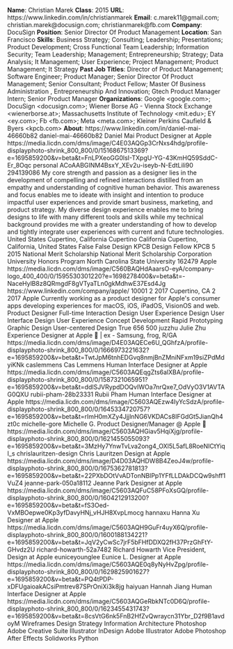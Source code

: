 **Name**: Christian Marek
**Class**: 2015
**URL**: https://www\.linkedin\.com/in/christianmarek
**Email**: c\.marek11@gmail\.com; christian\.marek@docusign\.com; christianmarek@fb\.com
**Company**: DocuSign
**Position**: Senior Director Of Product Management
**Location**: San Francisco
**Skills**: Business Strategy; Consulting; Leadership; Presentations; Product Development; Cross Functional Team Leadership; Information Security; Team Leadership; Management; Entrepreneurship; Strategy; Data Analysis; It Management; User Experience; Project Management; Product Management; It Strategy
**Past Job Titles**: Director of Product Management; Software Engineer; Product Manager; Senior Director Of Product Management; Senior Consultant; Product Fellow; Master Of Business Administration , Entrepreneurship And Innovation; Gtech Product Manager Intern; Senior Product Manager
**Organizations**: Google <google\.com>; DocuSign <docusign\.com>; Wiener Borse AG \- Vienna Stock Exchange <wienerborse\.at>; Massachusetts Institute of Technology <mit\.edu>; EY <ey\.com>; Fb <fb\.com>; Meta <meta\.com>; Kleiner Perkins Caufield & Byers <kpcb\.com>
**About**: https://www\.linkedin\.com/in/daniel\-mai\-46660b82 daniel\-mai\-46660b82 Daniel Mai Product Designer at Apple https://media\.licdn\.com/dms/image/C4E03AQGp3CrNxs4hdg/profile\-displayphoto\-shrink\_800\_800/0/1516867513369?e=1695859200&v=beta&t=FnLPXeoGG0lsI\-TXpgU\-YG\-43KmHQ59SddC\-Er\_8Oqc personal ACoAABGINM4BsxY\_XEv2u\-iseyb\-N\-EdtLili90 294139086 My core strength and passion as a designer lies in the development of compelling and refined interactions distilled from an empathy and understanding of cognitive human behavior\. This awareness and focus enables me to ideate with insight and intention to produce impactful user experiences and provide smart business, marketing, and product strategy\.  My diverse design experience enables me to bring designs to life with many different tools and skills while my technical background provides me with a greater understanding of how to develop and tightly integrate user experiences with current and future technologies\. United States Cupertino, California Cupertino California Cupertino, California, United States False False Design KPCB Design Fellow KPCB 5 2015 National Merit Scholarship National Merit Scholarship Corporation University Honors Program North Carolina State University 162479 Apple https://media\.licdn\.com/dms/image/C560BAQHdAaarsO\-eyA/company\-logo\_400\_400/0/1595530301220?e=1698278400&v=beta&t=\-NaceHylB8z8QRmgdF8gVTyaTLn0gkMdhwE37Esd4Jg https://www\.linkedin\.com/company/apple/ 10001 2 2017 Cupertino, CA 2 2017 Apple Currently working as a product designer for Apple's consumer apps developing experiences for macOS, iOS, iPadOS, VisionOS and web\. Product Designer Full\-time Interaction Design User Experience Design User Interface Design User Experience Concept Development Rapid Prototyping Graphic Design User\-centered Design True 656 500 juzzhu Julie Zhu Experience Designer at Apple  | ex \- Samsung, frog, R/GA https://media\.licdn\.com/dms/image/D4E03AQECe6U\_QGhfzA/profile\-displayphoto\-shrink\_800\_800/0/1666973221632?e=1695859200&v=beta&t=TwtJpM6tnhEDGvq8nmjBnZMniNFxm19siZPdMdyiKNk caslemmens Cas Lemmens Human Interface Designer at Apple https://media\.licdn\.com/dms/image/C5603AQEqgZts6alXBA/profile\-displayphoto\-shrink\_800\_800/0/1587321065951?e=1695859200&v=beta&t=ddlSJVRypdDOQvIWOa7nrQxe7\_OdVyO3V1AVTAG0QXU rubii\-pham\-28b23331 Rubii Pham Human Interface Designer at Apple https://media\.licdn\.com/dms/image/C5603AQEzw4IyYcSdzA/profile\-displayphoto\-shrink\_800\_800/0/1645334720757?e=1695859200&v=beta&t=rImH0mXZy4JjjlnNG6VKDACs8IFGdGt5JianQh4zt0c michelle\-gore Michelle G\. Product Designer/Manager @ Apple  https://media\.licdn\.com/dms/image/C5603AQHGiav5HqiXjg/profile\-displayphoto\-shrink\_800\_800/0/1621455055093?e=1695859200&v=beta&t=3MzHy7YnwTvLva2ong4\_OXl5L5afL8RoeNICtYiqI\_s chrislauritzen\-design Chris Lauritzen Design at Apple https://media\.licdn\.com/dms/image/D4D03AQHDW8B4ZeoJ4w/profile\-displayphoto\-shrink\_800\_800/0/1675362781813?e=1695859200&v=beta&t=22PXbDOtVvADTonNBlPp1YFfLLDAkDCQw9shff1VuZ4 jeanne\-park\-050a18112 Jeanne Park Designer at Apple https://media\.licdn\.com/dms/image/C5603AQFuC58PFoXsGQ/profile\-displayphoto\-shrink\_800\_800/0/1604212913200?e=1695859200&v=beta&t=fS3Oed\-VxMBOepwe0Kp3yfDavyHNj\_vHJH8XvpLmocg hannaxu Hanna Xu Designer at Apple https://media\.licdn\.com/dms/image/C5603AQH9GuFr4uyX6Q/profile\-displayphoto\-shrink\_800\_800/0/1600188134221?e=1695859200&v=beta&t=JqV2yCwSc7jrF5bFHfDDXQ2fH37PrzGhFtY\-GHvdz2U richard\-howarth\-52a7482 Richard Howarth Vice President, Design at Apple euniceyounglee Eunice L\. Designer at Apple https://media\.licdn\.com/dms/image/C5603AQE0q8yNyHvZpg/profile\-displayphoto\-shrink\_800\_800/0/1629825901627?e=1695859200&v=beta&t=PQ4tPDP\-xDFUgaioakACsiPmtrev87SPrOniXi3k8jg haiyuan Hannah Jiang Human Interface Designer at Apple https://media\.licdn\.com/dms/image/C5603AQGeRbkNTc0D6Q/profile\-displayphoto\-shrink\_800\_800/0/1623455431743?e=1695859200&v=beta&t=8csVtG6nk5FnB2HfZvQwraycn31Ybr\_D2f9B1avdoyM Wireframes Design Strategy Information Architecture Photoshop Adobe Creative Suite Illustrator InDesign Adobe Illustrator Adobe Photoshop After Effects Solidworks Python

